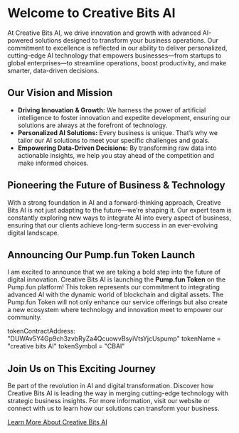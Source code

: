 # Welcome to Creative Bits AI

At Creative Bits AI, we drive innovation and growth with advanced AI-powered solutions designed to transform your business operations. Our commitment to excellence is reflected in our ability to deliver personalized, cutting-edge AI technology that empowers businesses—from startups to global enterprises—to streamline operations, boost productivity, and make smarter, data-driven decisions.

## Our Vision and Mission

- **Driving Innovation & Growth:** We harness the power of artificial intelligence to foster innovation and expedite development, ensuring our solutions are always at the forefront of technology.
- **Personalized AI Solutions:** Every business is unique. That’s why we tailor our AI solutions to meet your specific challenges and goals.
- **Empowering Data-Driven Decisions:** By transforming raw data into actionable insights, we help you stay ahead of the competition and make informed choices.

## Pioneering the Future of Business & Technology

With a strong foundation in AI and a forward-thinking approach, Creative Bits AI is not just adapting to the future—we’re shaping it. Our expert team is constantly exploring new ways to integrate AI into every aspect of business, ensuring that our clients achieve long-term success in an ever-evolving digital landscape.

## Announcing Our Pump.fun Token Launch

I am excited to announce that we are taking a bold step into the future of digital innovation. Creative Bits AI is launching the **Pump.fun Token** on the Pump.fun platform! This token represents our commitment to integrating advanced AI with the dynamic world of blockchain and digital assets. The Pump.fun Token will not only enhance our service offerings but also create a new ecosystem where technology and innovation meet to empower our community.

tokenContractAddress: "DUWAv5Y4Gp9ch3zvbRyZa4QcuowvBsyiVtsYjcUspump"
tokenName = "creative bits AI"
tokenSymbol = "CBAI"

## Join Us on This Exciting Journey

Be part of the revolution in AI and digital transformation. Discover how Creative Bits AI is leading the way in merging cutting-edge technology with strategic business insights. For more information, visit our website or connect with us to learn how our solutions can transform your business.

[Learn More About Creative Bits AI](https://creativebitsai.com)  
